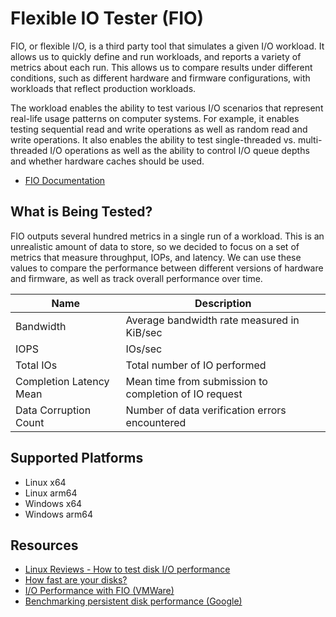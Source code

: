 # Flexible IO Tester (FIO)
FIO, or flexible I/O, is a third party tool that simulates a given I/O workload. It allows us to quickly define and run workloads, and reports a variety 
of metrics about each run. This allows us to compare results under different conditions, such as different hardware and firmware configurations, with 
workloads that reflect production workloads. 

The workload enables the ability to test various I/O scenarios that represent real-life usage patterns on computer systems. For example, it
enables testing sequential read and write operations as well as random read and write operations. It also enables the ability to test single-threaded
vs. multi-threaded I/O operations as well as the ability to control I/O queue depths and whether hardware caches should be used.

* [FIO Documentation](https://fio.readthedocs.io/en/latest/index.html)

## What is Being Tested?
FIO outputs several hundred metrics in a single run of a workload. This is an unrealistic amount of data to store, so we decided to focus on a set of metrics that measure throughput, IOPs, and latency. We can use these values to compare the performance between different versions of hardware and firmware, as well as track overall performance over time.

| Name                                  | Description                                                            |
|---------------------------------------|------------------------------------------------------------------------|
| Bandwidth                             | Average bandwidth rate measured in  KiB/sec                            |
| IOPS                                  | IOs/sec                                                                |
| Total IOs                             | Total number of IO performed                                           |
| Completion Latency Mean               | Mean time from submission to completion of IO request                  |
| Data Corruption Count                 | Number of data verification errors encountered                         |

## Supported Platforms

* Linux x64
* Linux arm64
* Windows x64
* Windows arm64

## Resources

* [Linux Reviews - How to test disk I/O performance](https://linuxreviews.org/HOWTO_Test_Disk_I/O_Performance)
* [How fast are your disks?](https://arstechnica.com/gadgets/2020/02/how-fast-are-your-disks-find-out-the-open-source-way-with-fio/)  
* [I/O Performance with FIO (VMWare)](https://docs.vmware.com/en/vSphere/6.7/solutions/vSphere-6.7.e3be11fbbf5809350802f6883cda9d28/GUID-A23C6CC9C2D014B7EBB03F92A6141093.html)  
* [Benchmarking persistent disk performance (Google)](https://cloud.google.com/compute/docs/disks/benchmarking-pd-performance)